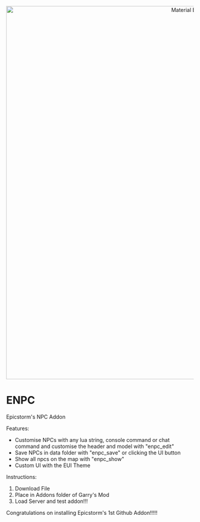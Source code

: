 <p align="center">
  <img width="1000" src="https://user-images.githubusercontent.com/67658615/139510437-5650018d-320d-4f7a-b633-5c3da92602bc.png" alt="Material Bread logo">
</p>

# ENPC
Epicstorm's NPC Addon

Features:
- Customise NPCs with any lua string, console command or chat command and customise the header and model with "enpc_edit"
- Save NPCs in data folder with "enpc_save" or clicking the UI button
- Show all npcs on the map with "enpc_show"
- Custom UI with the EUI Theme


Instructions:

1) Download File
2) Place in Addons folder of Garry's Mod
3) Load Server and test addon!!!

Congratulations on installing Epicstorm's 1st Github Addon!!!!!
